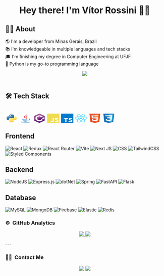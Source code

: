 <h1 align="center">
<b>Hey there! I'm Vítor Rossini 👋🏻</b>
</h1>

## <b>:man_technologist: About</b>

🌎 I'm a developer from Minas Gerais, Brazil  
📚 I'm knowledgeable in multiple languages and tech stacks  
🎓 I'm finishing my degree in Computer Engineering at UFJF  
🐍 Python is my go-to programming language


<div align="center">
<img src="https://media.giphy.com/media/v1.Y2lkPTc5MGI3NjExNmM1Y2JjN2YyNzY0MWMzYmM5ODdhODAyM2U1MGQ0MzhjNTczMWUwZiZjdD1z/Qo2dupDib32rkTY4hX/giphy.gif" width = 250px>
</div>

<br>

## <b> 🛠 Tech Stack</b>

<div>
<div style="display: inline_block"><br>
  <img align="center" alt="Python" height="30" width="40" src="https://raw.githubusercontent.com/devicons/devicon/master/icons/python/python-original.svg">
  <img align="center" alt="Csharp" height="30" width="40" src="https://raw.githubusercontent.com/devicons/devicon/master/icons/java/java-original.svg">
  <img align="center" alt="Csharp" height="30" width="40" src="https://raw.githubusercontent.com/devicons/devicon/master/icons/csharp/csharp-original.svg">
  <img align="center" alt="Js" height="30" width="40" src="https://raw.githubusercontent.com/devicons/devicon/master/icons/javascript/javascript-plain.svg">
  <img align="center" alt="Ts" height="30" width="40" src="https://raw.githubusercontent.com/devicons/devicon/master/icons/typescript/typescript-plain.svg">
  <img align="center" alt="React" height="30" width="40" src="https://raw.githubusercontent.com/devicons/devicon/master/icons/react/react-original.svg">
  <img align="center" alt="HTML" height="30" width="40" src="https://raw.githubusercontent.com/devicons/devicon/master/icons/html5/html5-original.svg">
  <img align="center" alt="CSS" height="30" width="40" src="https://raw.githubusercontent.com/devicons/devicon/master/icons/css3/css3-original.svg">

</div>

## Frontend

![React](https://img.shields.io/badge/-React-05122A?style=for-the-badge&logo=react)
![Redux](https://img.shields.io/badge/-Redux-05122A?style=for-the-badge&logo=redux&logoColor=purple)
![React Router](https://img.shields.io/badge/React_Router-05122A?style=for-the-badge&logo=react-router&logoColor=red)
![Vite](https://img.shields.io/badge/vite-05122A.svg?style=for-the-badge&logo=vite&logoColor=yellow)
![Next JS](https://img.shields.io/badge/Next-05122A?style=for-the-badge&logo=next.js)
![CSS](https://img.shields.io/badge/-CSS-05122A?style=for-the-badge&logo=CSS3&logoColor=1572B6)
![TailwindCSS](https://img.shields.io/badge/-Tailwind%20CSS-05122A?style=for-the-badge&logo=tailwindcss&logoColor=1572B6)
![Styled Components](https://img.shields.io/badge/styled--components-05122A?style=for-the-badge&logo=styled-components)

## Backend

![NodeJS](https://img.shields.io/badge/node.js-05122A?style=for-the-badge&logo=node.js)
![Express.js](https://img.shields.io/badge/express.js-05122A.svg?style=for-the-badge&logo=express)
![dotNet](https://img.shields.io/badge/dotnet-05122A?style=for-the-badge&logo=dotnet&logoColor=512BD4)
![Spring](https://img.shields.io/badge/spring-05122A?style=for-the-badge&logo=spring&logoColor=6DB33F)
![FastAPI](https://img.shields.io/badge/fastapi-05122A?style=for-the-badge&logo=fastapi&logoColor=009688)
![Flask](https://img.shields.io/badge/flask-05122A?style=for-the-badge&logo=flask&logoColor=ffffff)

## Database
![MySQL](https://img.shields.io/badge/mysql-05122A.svg?style=for-the-badge&logo=mysql&logoColor=white)
![MongoDB](https://img.shields.io/badge/MongoDB-05122A.svg?style=for-the-badge&logo=mongodb&logoColor=green)
![Firebase](https://img.shields.io/badge/firebase-05122A.svg?style=for-the-badge&logo=firebase&logoColor=DD2C00)
![Elastic](https://img.shields.io/badge/elasticsearch-05122A.svg?style=for-the-badge&logo=elasticsearch&logoColor=005571)
![Redis](https://img.shields.io/badge/redis-05122A.svg?style=for-the-badge&logo=redis&logoColor=FF4438)


### ⚙️ &nbsp;GitHub Analytics

<p align="center">
<a href="https://github.com/v-rossini">
  <img height="180em" src="https://github-readme-stats-eight-theta.vercel.app/api?username=v-rossini&show_icons=true&theme=tokyonight&include_all_commits=true&count_private=true&hide=prs"/>
  <img height="180em" src="https://github-readme-stats-eight-theta.vercel.app/api/top-langs/?username=v-rossini&layout=compact&langs_count=8&theme=tokyonight&include_all_commits=true&count_private=true"/>
</a>
</p> 
---
  
  ### 🤝🏻 &nbsp;Contact Me

<p align="center">
<a href="https://www.linkedin.com/in/vitor-rossini-gonzalez-260226201/"><img src="https://img.shields.io/badge/linkedin-%230077B5.svg?style=for-the-badge&logo=linkedin&logoColor=white"/></a>
<a href="mailto:rossinivitor@hotmail.com"><img src="https://img.shields.io/badge/Gmail-D14836?style=for-the-badge&logo=gmail&logoColor=white"/></a>

